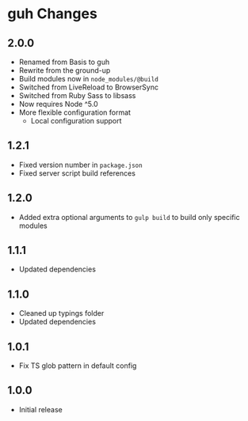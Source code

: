 # guh Changes

## 2.0.0
- Renamed from Basis to guh
- Rewrite from the ground-up
- Build modules now in `node_modules/@build`
- Switched from LiveReload to BrowserSync
- Switched from Ruby Sass to libsass
- Now requires Node ^5.0
- More flexible configuration format
	- Local configuration support

## 1.2.1
- Fixed version number in `package.json`
- Fixed server script build references

## 1.2.0
- Added extra optional arguments to `gulp build` to build only specific modules

## 1.1.1
- Updated dependencies

## 1.1.0
- Cleaned up typings folder
- Updated dependencies

## 1.0.1
- Fix TS glob pattern in default config

## 1.0.0
- Initial release